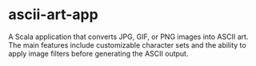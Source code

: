 # ascii-art-app
A Scala application that converts JPG, GIF, or PNG images into ASCII art.  The main features include customizable character sets and the ability to apply image filters before generating the ASCII output.
